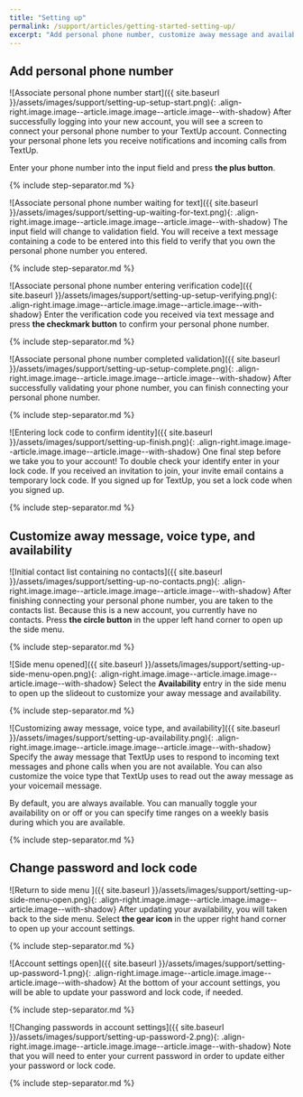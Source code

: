 ```yaml
---
title: "Setting up"
permalink: /support/articles/getting-started-setting-up/
excerpt: "Add personal phone number, customize away message and availability, and change password to complete setting up your account."
---
```


## Add personal phone number

![Associate personal phone number start]({{ site.baseurl }}/assets/images/support/setting-up-setup-start.png){: .align-right.image.image--article.image.image--article.image--with-shadow} After successfully logging into your new account, you will see a screen to connect your personal phone number to your TextUp account. Connecting your personal phone lets you receive notifications and incoming calls from TextUp.

Enter your phone number into the input field and press **the plus button**.

{% include step-separator.md %}

![Associate personal phone number waiting for text]({{ site.baseurl }}/assets/images/support/setting-up-waiting-for-text.png){: .align-right.image.image--article.image.image--article.image--with-shadow} The input field will change to validation field. You will receive a text message containing a code to be entered into this field to verify that you own the personal phone number you entered.

{% include step-separator.md %}

![Associate personal phone number entering verification code]({{ site.baseurl }}/assets/images/support/setting-up-setup-verifying.png){: .align-right.image.image--article.image.image--article.image--with-shadow} Enter the verification code you received via text message and press **the checkmark button** to confirm your personal phone number.

{% include step-separator.md %}

![Associate personal phone number completed validation]({{ site.baseurl }}/assets/images/support/setting-up-setup-complete.png){: .align-right.image.image--article.image.image--article.image--with-shadow} After successfully validating your phone number, you can finish connecting your personal phone number.

{% include step-separator.md %}

![Entering lock code to confirm identity]({{ site.baseurl }}/assets/images/support/setting-up-finish.png){: .align-right.image.image--article.image.image--article.image--with-shadow} One final step before we take you to your account! To double check your identify enter in your lock code. If you received an invitation to join, your invite email contains a temporary lock code. If you signed up for TextUp, you set a lock code when you signed up.

{% include step-separator.md %}

## Customize away message, voice type, and availability

![Initial contact list containing no contacts]({{ site.baseurl }}/assets/images/support/setting-up-no-contacts.png){: .align-right.image.image--article.image.image--article.image--with-shadow} After finishing connecting your personal phone number, you are taken to the contacts list. Because this is a new account, you currently have no contacts. Press **the circle button** in the upper left hand corner to open up the side menu.

{% include step-separator.md %}

![Side menu opened]({{ site.baseurl }}/assets/images/support/setting-up-side-menu-open.png){: .align-right.image.image--article.image.image--article.image--with-shadow} Select the **Availability** entry in the side menu to open up the slideout to customize your away message and availability.

{% include step-separator.md %}

![Customizing away message, voice type, and availability]({{ site.baseurl }}/assets/images/support/setting-up-availability.png){: .align-right.image.image--article.image.image--article.image--with-shadow} Specify the away message that TextUp uses to respond to incoming text messages and phone calls when you are not available. You can also customize the voice type that TextUp uses to read out the away message as your voicemail message.

By default, you are always available. You can manually toggle your availability on or off or you can specify time ranges on a weekly basis during which you are available.

{% include step-separator.md %}

## Change password and lock code

![Return to side menu ]({{ site.baseurl }}/assets/images/support/setting-up-side-menu-open.png){: .align-right.image.image--article.image.image--article.image--with-shadow} After updating your availability, you will taken back to the side menu. Select **the gear icon** in the upper right hand corner to open up your account settings.

{% include step-separator.md %}

![Account settings open]({{ site.baseurl }}/assets/images/support/setting-up-password-1.png){: .align-right.image.image--article.image.image--article.image--with-shadow} At the bottom of your account settings, you will be able to update your password and lock code, if needed.

{% include step-separator.md %}

![Changing passwords in account settings]({{ site.baseurl }}/assets/images/support/setting-up-password-2.png){: .align-right.image.image--article.image.image--article.image--with-shadow} Note that you will need to enter your current password in order to update either your password or lock code.

{% include step-separator.md %}
